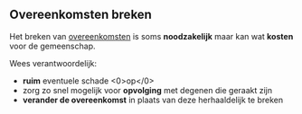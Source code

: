 ## Overeenkomsten breken

Het breken van [overeenkomsten](glossary:agreement) is soms **noodzakelijk** maar kan wat **kosten** voor de gemeenschap.

Wees verantwoordelijk:

- **ruim** eventuele schade <0>op</0>
- zorg zo snel mogelijk voor **opvolging** met degenen die geraakt zijn
- **verander de overeenkomst** in plaats van deze herhaaldelijk te breken